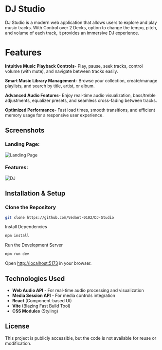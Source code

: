 # DJ Studio
DJ Studio is a modern web application that allows users to explore and play music tracks. With Control over 2 Decks, option to change the tempo, pitch, and volume of each track, it provides an immersive DJ experience.

# Features

**Intuitive Music Playback Controls**- Play, pause, seek tracks, control volume (with mute), and navigate between tracks easily.

**Smart Music Library Management**- Browse your collection, create/manage playlists, and search by title, artist, or album.

**Advanced Audio Features**- Enjoy real-time audio visualization, bass/treble adjustments, equalizer presets, and seamless cross-fading between tracks.

**Optimized Performance**- Fast load times, smooth transitions, and efficient memory usage for a responsive user experience.


## Screenshots

### Landing Page:
![Landing Page](https://github.com/user-attachments/assets/47ce6134-f713-47fb-bcd5-68b22c591a9c)

### Features:
![DJ](https://github.com/user-attachments/assets/47e7f247-2e28-481c-9770-8ed743bb0d95)

## Installation & Setup

### Clone the Repository
```sh
git clone https://github.com/Vedant-0102/DJ-Studio
```

Install Dependencies
```sh
npm install
```

Run the Development Server
```sh
npm run dev
```

Open [http://localhost:5173](http://localhost:5173) in your browser.


## Technologies Used
- **Web Audio API** - For real-time audio processing and visualization
- **Media Session API** - For media controls integration
- **React** (Component-based UI)
- **Vite** (Blazing Fast Build Tool)
- **CSS Modules** (Styling)

## License
This project is publicly accessible, but the code is not available for reuse or modification.

